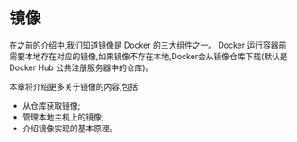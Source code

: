 # 镜像

在之前的介绍中,我们知道镜像是	Docker	的三大组件之一。
Docker	运行容器前需要本地存在对应的镜像,如果镜像不存在本地,Docker会从镜像仓库下载(默认是	Docker	Hub	公共注册服务器中的仓库)。

本章将介绍更多关于镜像的内容,包括:

- 从仓库获取镜像;
- 管理本地主机上的镜像;
- 介绍镜像实现的基本原理。
